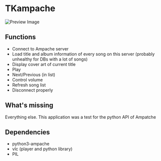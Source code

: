# TKampache
![Preview Image](http://dl.dropboxusercontent.com/s/c3rdbsx2p2aug3a/tkampache-preview-20200313.png "preview")

## Functions
- Connect to Ampache server
- Load title and album information of every song on this server (probably unhealthy for DBs with a lot of songs)
- Display cover art of current title
- Play
- Next/Previous (in list)
- Control volume
- Refresh song list
- Disconnect properly

## What's missing
Everything else. This application was a test for the python API of Ampatche

## Dependencies 
- python3-ampache
- vlc (player and python library)
- PIL
